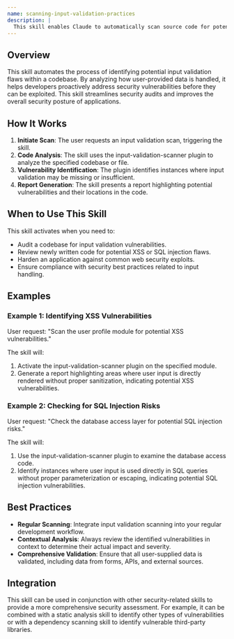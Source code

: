 ```yaml
---
name: scanning-input-validation-practices
description: |
  This skill enables Claude to automatically scan source code for potential input validation vulnerabilities. It identifies areas where user-supplied data is not properly sanitized or validated before being used in operations, which could lead to security exploits like SQL injection, cross-site scripting (XSS), or command injection. Use this skill when the user asks to "scan for input validation issues", "check input sanitization", "find potential XSS vulnerabilities", or similar requests related to securing user input. It is particularly useful during code reviews, security audits, and when hardening applications against common web vulnerabilities. The skill leverages the input-validation-scanner plugin to perform the analysis.
---
```


## Overview

This skill automates the process of identifying potential input validation flaws within a codebase. By analyzing how user-provided data is handled, it helps developers proactively address security vulnerabilities before they can be exploited. This skill streamlines security audits and improves the overall security posture of applications.

## How It Works

1. **Initiate Scan**: The user requests an input validation scan, triggering the skill.
2. **Code Analysis**: The skill uses the input-validation-scanner plugin to analyze the specified codebase or file.
3. **Vulnerability Identification**: The plugin identifies instances where input validation may be missing or insufficient.
4. **Report Generation**: The skill presents a report highlighting potential vulnerabilities and their locations in the code.

## When to Use This Skill

This skill activates when you need to:
- Audit a codebase for input validation vulnerabilities.
- Review newly written code for potential XSS or SQL injection flaws.
- Harden an application against common web security exploits.
- Ensure compliance with security best practices related to input handling.

## Examples

### Example 1: Identifying XSS Vulnerabilities

User request: "Scan the user profile module for potential XSS vulnerabilities."

The skill will:
1. Activate the input-validation-scanner plugin on the specified module.
2. Generate a report highlighting areas where user input is directly rendered without proper sanitization, indicating potential XSS vulnerabilities.

### Example 2: Checking for SQL Injection Risks

User request: "Check the database access layer for potential SQL injection risks."

The skill will:
1. Use the input-validation-scanner plugin to examine the database access code.
2. Identify instances where user input is used directly in SQL queries without proper parameterization or escaping, indicating potential SQL injection vulnerabilities.

## Best Practices

- **Regular Scanning**: Integrate input validation scanning into your regular development workflow.
- **Contextual Analysis**: Always review the identified vulnerabilities in context to determine their actual impact and severity.
- **Comprehensive Validation**: Ensure that all user-supplied data is validated, including data from forms, APIs, and external sources.

## Integration

This skill can be used in conjunction with other security-related skills to provide a more comprehensive security assessment. For example, it can be combined with a static analysis skill to identify other types of vulnerabilities or with a dependency scanning skill to identify vulnerable third-party libraries.